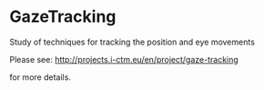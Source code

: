 GazeTracking
============

Study of techniques for tracking the position and eye movements

Please see:
http://projects.i-ctm.eu/en/project/gaze-tracking

for more details.
